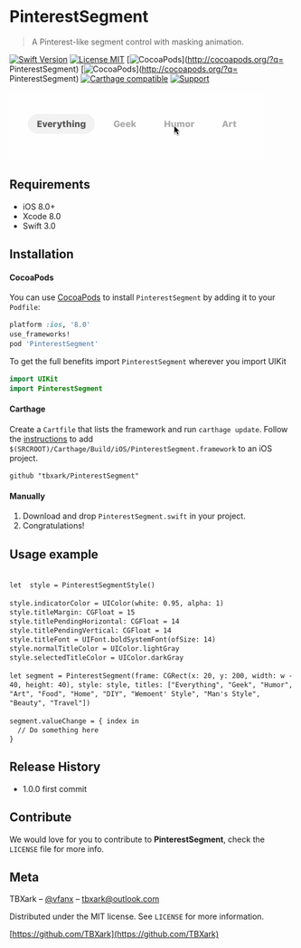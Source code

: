 # PinterestSegment
>  A Pinterest-like segment control with masking animation.

[![Swift Version][swift-image]][swift-url]
[![License MIT](https://img.shields.io/badge/license-MIT-green.svg?style=flat)](https://raw.githubusercontent.com/TBXark/PinterestSegment/master/LICENSE)
[![CocoaPods](http://img.shields.io/cocoapods/v/PinterestSegment.svg?style=flat)](http://cocoapods.org/?q= PinterestSegment)
[![CocoaPods](http://img.shields.io/cocoapods/p/PinterestSegment.svg?style=flat)](http://cocoapods.org/?q= PinterestSegment)
[![Carthage compatible](https://img.shields.io/badge/Carthage-compatible-4BC51D.svg?style=flat)](https://github.com/Carthage/Carthage)
[![Support](https://img.shields.io/badge/support-iOS%208%2B%20-blue.svg?style=flat)](https://www.apple.com/nl/ios/)


![](demo.gif)

## Requirements

- iOS 8.0+
- Xcode 8.0
- Swift 3.0

## Installation

#### CocoaPods
You can use [CocoaPods](http://cocoapods.org/) to install `PinterestSegment` by adding it to your `Podfile`:

```ruby
platform :ios, '8.0'
use_frameworks!
pod 'PinterestSegment'
```

To get the full benefits import `PinterestSegment` wherever you import UIKit

``` swift
import UIKit
import PinterestSegment
```
#### Carthage
Create a `Cartfile` that lists the framework and run `carthage update`. Follow the [instructions](https://github.com/Carthage/Carthage#if-youre-building-for-ios) to add `$(SRCROOT)/Carthage/Build/iOS/PinterestSegment.framework` to an iOS project.

```
github "tbxark/PinterestSegment"
```
#### Manually
1. Download and drop ```PinterestSegment.swift``` in your project.  
2. Congratulations!  

## Usage example

```

let  style = PinterestSegmentStyle()

style.indicatorColor = UIColor(white: 0.95, alpha: 1)
style.titleMargin: CGFloat = 15
style.titlePendingHorizontal: CGFloat = 14
style.titlePendingVertical: CGFloat = 14
style.titleFont = UIFont.boldSystemFont(ofSize: 14)
style.normalTitleColor = UIColor.lightGray
style.selectedTitleColor = UIColor.darkGray

let segment = PinterestSegment(frame: CGRect(x: 20, y: 200, width: w - 40, height: 40), style: style, titles: ["Everything", "Geek", "Humor", "Art", "Food", "Home", "DIY", "Wemoent' Style", "Man's Style", "Beauty", "Travel"])

segment.valueChange = { index in
  // Do something here
}

```



## Release History

* 1.0.0
  first commit


## Contribute

We would love for you to contribute to **PinterestSegment**, check the ``LICENSE`` file for more info.

## Meta

TBXark – [@vfanx](https://twitter.com/vfanx) – tbxark@outlook.com

Distributed under the MIT license. See ``LICENSE`` for more information.

[https://github.com/TBXark](https://github.com/TBXark)

[swift-image]:https://img.shields.io/badge/swift-3.0-orange.svg
[swift-url]: https://swift.org/
[license-image]: https://img.shields.io/badge/License-MIT-blue.svg
[license-url]: LICENSE
[travis-image]: https://img.shields.io/travis/dbader/node-datadog-metrics/master.svg?style=flat-square
[travis-url]: https://travis-ci.org/dbader/node-datadog-metrics
[codebeat-image]: https://codebeat.co/badges/c19b47ea-2f9d-45df-8458-b2d952fe9dad
[codebeat-url]: https://codebeat.co/projects/github-com-vsouza-awesomeios-com
